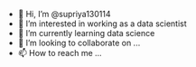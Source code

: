 - 👋 Hi, I’m @supriya130114
- 👀 I’m interested in working as a data scientist
- 🌱 I’m currently learning data science
- 💞️ I’m looking to collaborate on ...
- 📫 How to reach me ...

<!---
supriya130114/supriya130114 is a ✨ special ✨ repository because its `README.md` (this file) appears on your GitHub profile.
You can click the Preview link to take a look at your changes.
--->
